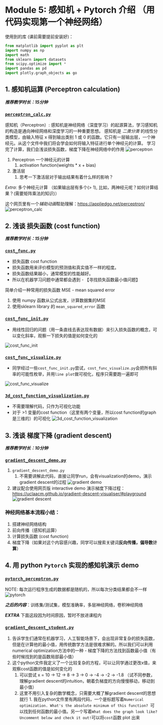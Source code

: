 # Module 5: 感知机 + Pytorch 介绍 （用代码实现第一个神经网络）


使用到的库 (课前需要提前安装好)：
```python
from matplotlib import pyplot as plt
import numpy as np
import math
from sklearn import datasets
from scipy.optimize import *
import pandas as pd
import plotly.graph_objects as go
```

## 1. 感知机运算 (Perceptron calculation)
***推荐教学时长：15分钟***

### [`perceptron_calc.py`](/Module5/perceptron_calc.py)

感知机（Perceptron）: 感知机是神经网络（深度学习）的起源算法，学习感知机的构造是通向神经网络和深度学习的一种重要思想。
感知机是 *二类分类* 的线性分类模型，由输入特征 x 得到输出类别 1 或 0 的函数。它只有一层输出层，一个神经元。从这个文件中我们将会学会如何将输入特征进行单个神经元的计算。
学习完了计算，我们会浅谈损失函数，梯度下降在神经网络中的作用
![perceptron](/Module5/img/perceptron.png)
1. Perceptron 一个神经元的计算
   1. activation function(weights * x + bias)
2. 激活层
   1. 思考一下激活层对于输出结果有着什么样的影响？

*Extra*: 多个神经元计算 （如果输出层有多个(> 1), 比如，两神经元呢？如何计算结果？(需要矩阵乘法的知识)）

这个网页里有一个*辅助动画*帮助理解：https://appliedgo.net/perceptron/
![perceptron_calc](/Module5/img/perceptron_calc.png)
## 2. 浅谈 损失函数 (cost function)
***推荐教学时长：15分钟***
### [`cost_func.py`](/Module4/cost_func.py)

* 损失函数 cost function
* 损失函数用来评价模型的预测值和真实值不一样的程度。
* 损失函数结果越小，通常模型的性能越好。
* 所以在机器学习问题中通常都会遇到 - 【寻找损失函数最小值问题】

简单介绍一种常用的损失函数
MSE - mean squared error

  1. 使用 numpy 函数从公式出发，计算数据集的MSE
  2. 使用sklearn library 的 `mean_squared_error` 函数

### [`cost_func_init.py`](/Module5/cost_func/cost_func_init.py)
- 用线性回归的问题（用一条直线去表达现有数据）来引入损失函数的概念，可以变化斜率，观察一下损失的值是如何变化的

![cost_func_init](/Module5/img/cost1.png)
### [`cost_func_visualize.py`](/Module5/cost_func/cost_func_visualize.py)
- 同学经过一些`cost_func_init.py`尝试，`cost_func_visualize.py`会把所有斜率的可能性枚举，并用`line plot`做可视化，程序只需要跑一遍即可

![cost_func_visualize](/Module5/img/cost2.png)
### [`3d_cost_function_visualization.py`](/Module5/cost_func/3d_cost_function_visualization.py)
- 不需要理解代码，只作为可视化功能
- 对于 >1 变量的cost function（这里有两个变量，所以cost function的graph是三维的）的可视化
![3d_cost_function_visualization](/Module5/img/cost3.png)



## 3. 浅谈 梯度下降 (gradient descent)
***推荐教学时长：10分钟***

### [`gradient_descent_demo.py`](/Module5/gradient_descent/gradient_descent_demo.py)


1. `gradient_descent_demo.py`
   1. 不需要讲解此代码，直接让同学run，会有visualization的demo，演示gradient descent的过程
    ![gradient demo](/Module5/img/Snipaste_2021-11-12_22-57-24.png)
2. 建议配合使用网页版 interactive demo 演示梯度下降过程：https://uclaacm.github.io/gradient-descent-visualiser/#playground
![gradient descent](/Module5/img/gradient_desc.png)



### 神经网络基本流程小结：
1. 搭建神经网络结构
2. 前向传播（感知机运算）
3. 计算损失函数 (cost function)
4. 梯度下降（如果对这个内容感兴趣，同学可以搜索关键词**反向传播，偏导数计算**）

## 4. 用 python `Pytorch` 实现的感知机演示 demo
### [`pytorch_perceptron.py`](pytorch_perceptron.py)

NOTE: 每次运行程序生成的数据都是随机的，所以每次分类结果都会不一样
![pytorch](/Module5/img/pytorch1.png)

***之后的内容***：训练集/测试集，模型准确率，多层神经网络，卷积神经网络


***EXTRA*** 下面这段因为时间原因，暂时不放进课程内
### [`gradient_descent_student.py`](/Module5/gradient_descent/gradient_descent_student.py)
   1. 告诉学生们通常在机器学习，人工智能场景下，会出现非常复杂的损失函数，但是在计算他的最小值，用传统数学方法是很难求解的。所以我们可以利用numerical optimization方法中的一种 - 梯度下降的方法找到函数最小值（有些时候找到的是函数局部最小值）
   2. 这个python文件我定义了一个比较复杂的方程，可以让同学通过更改x值，来观察cost函数的值是如何变化的
      1. 可以尝试 x = 10 -> 12 -> 8 -> 3 -> 0 -> -4 -> -2 -> -1.8 （试不同参数，理解gradient descent的intuition，朝着负梯度的方向慢慢移动，移动到最小值）
      2. 这里不用引入复杂的数学概念，只需要大概了解gradient descent的思想就行
    1. 我在python文件里有两段代码，一个是标题写着`Numerical optimization. What's the absolute minimum of this function? `可以找到任何函数的最小值。另一个写着`What does the graph look like? Uncomment below and check it out!`可以将`cost`函数 plot 出来